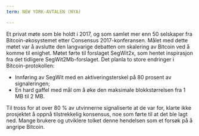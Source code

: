 ```yaml
---
term: NEW YORK-AVTALEN (NYA)

---
```

Et privat møte som ble holdt i 2017, og som samlet mer enn 50 selskaper fra Bitcoin-økosystemet etter Consensus 2017-konferansen. Målet med dette møtet var å avslutte den langvarige debatten om skalering av Bitcoin ved å komme til enighet. Møtet førte til forslaget SegWit2x, som hentet inspirasjon fra det tidligere SegWit2Mb-forslaget. Det planla to store endringer i Bitcoin-protokollen:


- Innføring av SegWit med en aktiveringsterskel på 80 prosent av signaleringen;
- En hard gaffel med mål om å øke den maksimale blokkstørrelsen fra 1 MB til 2 MB.

Til tross for at over 80 % av utvinnerne signaliserte at de var for, klarte ikke prosjektet å oppnå tilstrekkelig konsensus, noe som førte til at det ble lagt ned. Mange brukere og utviklere tolket denne hendelsen som et forsøk på å angripe Bitcoin.